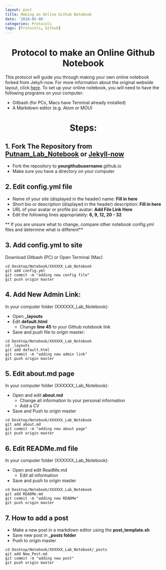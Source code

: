 ```yaml
---
layout: post
title: Making an Online Github Notebook
date: '2018-05-08'
categories: Protocols
tags: [Protocols, Github]
---
```


  #  <center> Protocol to make an Online Github Notebook

This protocol will guide you through making your own online notebook forked from Jekyll-now. For more information about the original webside layout, click [here](https://github.com/barryclark/jekyll-now). To set up your online notebook, you will need to have the following programs on your computer:
  - Gitbash (for PCs, Macs have Terminal already installed)
  - A Markdown editor (e.g. Atom or MOU)

# <center> Steps:

## 1. Fork The Repository from [Putnam_Lab_Notebook](https://github.com/hputnam/Putnam_Lab_Notebook) or [Jekyll-now](https://github.com/barryclark/jekyll-now)

* Fork the repository to **yourgithubusername**.github.io
* Make sure you have a directory on your computer

## 2. Edit config.yml file

* Name of your site (displayed in the header)
name: **Fill in here**
* Short bio or description (displayed in the header)
description: **Fill in here**
* URL of your avatar or profile pic
avatar: **Add File Link Here**
* Edit the following lines appropriately: **6, 9, 12, 20 - 32**

** If you are unsure what to change, compare other notebook config.yml files and determine what is different**

## 3.  Add config.yml to site

Download Gitbash (PC) or Open Terminal (Mac)

```
cd Desktop/Notebook/XXXXXX_Lab_Notebook
git add config.yml
git commit -m "adding new config file"
git push origin master
```

## 4. Add New Admin Link:

In your computer folder (XXXXXX_Lab_Notebook):
- Open **_layouts**
- Edit **default.html**
  * Change **line 45** to your Github notebook link
- Save and push file to origin master:

```
cd Desktop/Notebook/XXXXXX_Lab_Notebook
cd _layouts
git add default.html
git commit -m "adding new admin link"
git push origin master
```

## 5. Edit about.md page

In your computer folder (XXXXXX_Lab_Notebook):
* Open and edit **about.md**
  * Change all information to your personal information
  * Add a CV
* Save and Push to origin master

```
cd Desktop/Notebook/XXXXXX_Lab_Notebook
git add about.md
git commit -m "adding new about page"
git push origin master
```

## 6. Edit READMe.md file

In your computer folder (XXXXXX_Lab_Notebook):
* Open and edit ReadMe.md
  * Edit all information
* Save and push to origin master

```
cd Desktop/Notebook/XXXXXX_Lab_Notebook
git add READMe.md
git commit -m "adding new READMe"
git push origin master
```

## 7. How to add a post

* Make a new post in a markdown editor using the **post_template.sh**
* Save new post in **_posts folder**
* Push to origin master

```
cd Desktop/Notebook/XXXXXX_Lab_Notebook/_posts
git add New_Post.md
git commit -m "adding new post"
git push origin master
```
